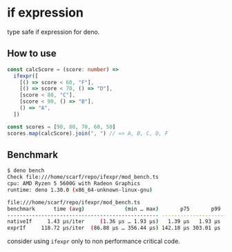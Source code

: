 # if expression

type safe if expression for deno.

## How to use

```ts
const calcScore = (score: number) =>
  ifexpr([
    [() => score < 60, "F"],
    [() => score < 70, () => "D"],
    [score < 80, "C"],
    [score < 90, () => "B"],
    () => "A",
  ])

const scores = [90, 80, 70, 60, 50]
scores.map(calcScore).join(", ") // => A, B, C, D, F
```

## Benchmark

```sh
$ deno bench
Check file:///home/scarf/repo/ifexpr/mod_bench.ts
cpu: AMD Ryzen 5 5600G with Radeon Graphics
runtime: deno 1.30.0 (x86_64-unknown-linux-gnu)

file:///home/scarf/repo/ifexpr/mod_bench.ts
benchmark      time (avg)             (min … max)       p75       p99      p995
------------------------------------------------- -----------------------------
nativeIf     1.43 µs/iter     (1.36 µs … 1.93 µs)   1.39 µs   1.93 µs   1.93 µs
exprIf     118.72 µs/iter  (86.88 µs … 356.44 µs) 142.18 µs 303.01 µs  316.7 µs
```

consider using `ifexpr` only to non performance critical code.
